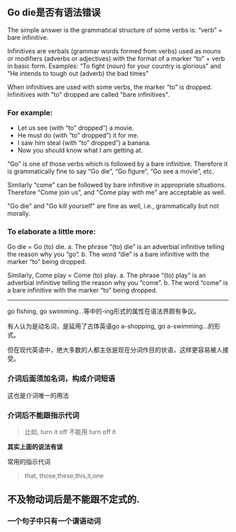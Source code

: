 ## Go die是否有语法错误 

The simple answer is the grammatical structure of some verbs is: “verb” + bare infinitive.


Infinitives are verbals (grammar words formed from verbs) used as nouns or modifiers (adverbs or adjectives) with the format of a marker “to” + verb in basic form. Examples: “To fight (noun) for your country is glorious” and “He intends to tough out (adverb) the bad times”


When infinitives are used with some verbs, the marker “to” is dropped. Infinitives with "to" dropped are called "bare infinitives".


### For example: 

* Let us see (with “to” dropped”) a movie.
* He must do (with “to” dropped”) it for me.
* I saw him steal (with “to” dropped”) a banana.
* Now you should know what I am getting at. 


“Go” is one of those verbs which is followed by a bare infinitive. Therefore it is grammatically fine to say “Go die”, “Go figure”, “Go see a movie”, etc.


Similarly “come” can be followed by bare infinitive in appropriate situations. Therefore “Come join us”, and “Come play with me” are acceptable as well.

 

"Go die" and "Go kill yourself" are fine as well, i.e., grammatically but not morally.

 

### To elaborate a little more:


Go die = Go (to) die.
a. The phrase “(to) die” is an adverbial infinitive telling the reason why you “go”.
b. The word “die” is a bare infinitive with the marker “to” being dropped.


Similarly, Come play = Come (to) play.
a. The phrase “(to) play” is an adverbial infinitive telling the reason why you “come”.
b. The word “come” is a bare infinitive with the marker “to” being dropped.

---


go fishing, go swimming...等中的-ing形式的属性在语法界颇有争议。

有人认为是动名词，是延用了古体英语go a-shopping, go a-swimming...的形式。

但在现代英语中，绝大多数的人都主张是现在分词作目的状语，这样更容易被人接受。




### 介词后面须加名词，构成介词短语

这也是介词唯一的用法

### 介词后不能跟指示代词

> 比如, turn it off 不能用 turn off it

**其实上面的说法有误**

常用的指示代词 

> that, those,these,this,it,one

## 不及物动词后是不能跟不定式的.

### 一个句子中只有一个谓语动词

